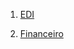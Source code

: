 <!-- TITLE: Home -->
<!-- SUBTITLE: Documentação referente ao sistema ESL e seus processos. -->


1. [EDI](https://eslwiki.herokuapp.com/edi#edi)

2. [Financeiro](https://eslwiki.herokuapp.com/integracao-bancaria)  

